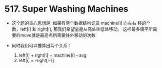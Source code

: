 # 517. Super Washing Machines

- 这个题的贪心思想是: 如果有两个数据结构记录 machine[i] 向左右 移的个数，left[i] 和 right[i], 那我们希望总是从高处往低处移动。 这样最多填平所需要的move就是最高点所需要往外移动的次数

- 同时我们可以推算出两个关系：
    1. left[i] + right[i] = machine[i] - avg
    2. left[i] = -right[i-1]
